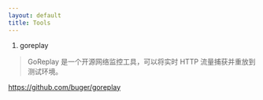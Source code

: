 ```yaml
---
layout: default
title: Tools
---
```


1. goreplay
> GoReplay 是一个开源网络监控工具，可以将实时 HTTP 流量捕获并重放到测试环境。

https://github.com/buger/goreplay
